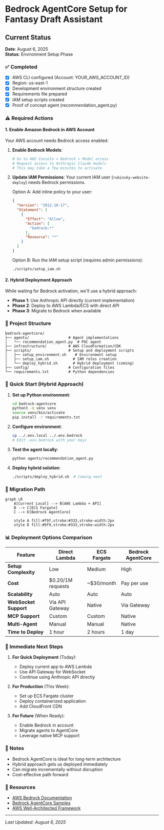 # Bedrock AgentCore Setup for Fantasy Draft Assistant

## Current Status

**Date**: August 6, 2025  
**Status**: Environment Setup Phase

### ✅ Completed
- [x] AWS CLI configured (Account: YOUR_AWS_ACCOUNT_ID)
- [x] Region: us-east-1
- [x] Development environment structure created
- [x] Requirements file prepared
- [x] IAM setup scripts created
- [x] Proof of concept agent (recommendation_agent.py)

### ⚠️ Required Actions

#### 1. Enable Amazon Bedrock in AWS Account
Your AWS account needs Bedrock access enabled:

1. **Enable Bedrock Models**:
   ```bash
   # Go to AWS Console > Bedrock > Model access
   # Request access to Anthropic Claude models
   # This may take a few minutes to activate
   ```

2. **Update IAM Permissions**:
   Your current IAM user (`rubinsky-website-deploy`) needs Bedrock permissions.
   
   Option A: Add inline policy to your user:
   ```json
   {
     "Version": "2012-10-17",
     "Statement": [
       {
         "Effect": "Allow",
         "Action": [
           "bedrock:*"
         ],
         "Resource": "*"
       }
     ]
   }
   ```
   
   Option B: Run the IAM setup script (requires admin permissions):
   ```bash
   ./scripts/setup_iam.sh
   ```

#### 2. Hybrid Deployment Approach
While waiting for Bedrock activation, we'll use a hybrid approach:

- **Phase 1**: Use Anthropic API directly (current implementation)
- **Phase 2**: Deploy to AWS Lambda/ECS with direct API
- **Phase 3**: Migrate to Bedrock when available

### 📁 Project Structure

```
bedrock-agentcore/
├── agents/                  # Agent implementations
│   └── recommendation_agent.py  # POC agent
├── infrastructure/          # AWS CloudFormation/CDK
├── scripts/                 # Setup and deployment scripts
│   ├── setup_environment.sh    # Environment setup
│   ├── setup_iam.sh           # IAM roles creation
│   └── deploy_hybrid.sh       # Hybrid deployment (coming)
├── config/                  # Configuration files
└── requirements.txt         # Python dependencies
```

### 🚀 Quick Start (Hybrid Approach)

1. **Set up Python environment**:
   ```bash
   cd bedrock-agentcore
   python3 -m venv venv
   source venv/bin/activate
   pip install -r requirements.txt
   ```

2. **Configure environment**:
   ```bash
   cp ../.env.local ../.env.bedrock
   # Edit .env.bedrock with your keys
   ```

3. **Test the agent locally**:
   ```bash
   python agents/recommendation_agent.py
   ```

4. **Deploy hybrid solution**:
   ```bash
   ./scripts/deploy_hybrid.sh  # Coming next
   ```

### 🔄 Migration Path

```mermaid
graph LR
    A[Current Local] --> B[AWS Lambda + API]
    B --> C[ECS Fargate]
    C --> D[Bedrock AgentCore]
    
    style A fill:#f9f,stroke:#333,stroke-width:2px
    style D fill:#9f9,stroke:#333,stroke-width:2px
```

### 📊 Deployment Options Comparison

| Feature | Direct Lambda | ECS Fargate | Bedrock AgentCore |
|---------|--------------|-------------|-------------------|
| **Setup Complexity** | Low | Medium | High |
| **Cost** | $0.20/1M requests | ~$30/month | Pay per use |
| **Scalability** | Auto | Auto | Auto |
| **WebSocket Support** | Via API Gateway | Native | Via Gateway |
| **MCP Support** | Custom | Custom | Native |
| **Multi-Agent** | Manual | Manual | Native |
| **Time to Deploy** | 1 hour | 2 hours | 1 day |

### 🎯 Immediate Next Steps

1. **For Quick Deployment** (Today):
   - Deploy current app to AWS Lambda
   - Use API Gateway for WebSocket
   - Continue using Anthropic API directly

2. **For Production** (This Week):
   - Set up ECS Fargate cluster
   - Deploy containerized application
   - Add CloudFront CDN

3. **For Future** (When Ready):
   - Enable Bedrock in account
   - Migrate agents to AgentCore
   - Leverage native MCP support

### 📝 Notes

- Bedrock AgentCore is ideal for long-term architecture
- Hybrid approach gets us deployed immediately
- Can migrate incrementally without disruption
- Cost-effective path forward

### 🔗 Resources

- [AWS Bedrock Documentation](https://docs.aws.amazon.com/bedrock/)
- [Bedrock AgentCore Samples](https://github.com/awslabs/amazon-bedrock-agentcore-samples)
- [AWS Well-Architected Framework](https://aws.amazon.com/architecture/well-architected/)

---

*Last Updated: August 6, 2025*
